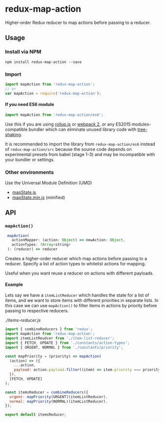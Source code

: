 # redux-map-action
Higher-order Redux reducer to map actions before passing to a reducer.

## Usage

### Install via NPM

```
npm install redux-map-action --save
```

### Import

```javascript
import mapAction from 'redux-map-action';
// or
var mapAction = require('redux-map-action');
```

#### If you need ES6 module
```javascript
import mapAction from 'redux-map-action/es6';
```
Use this if you are using [rollup.js](http://rollupjs.org/) or
[webpack 2](http://webpack.github.io/docs/changelog.html#2-1-x-beta), or any
ES2015 modules-compatible bundler which can eliminate unused library code with
[tree-shaking](http://www.2ality.com/2015/12/webpack-tree-shaking.html).

It is recommended to import the library from `redux-map-action/es6` instead of
`redux-map-action/src` because the source code depends on experimental presets from
babel (stage 1-3) and may be incompatible with your bundler or settings.

### Other environments

Use the Universal Module Definition (UMD)

- [mapState.js](dist/mapAction.js)
- [mapState.min.js](dist/mapAction.min.js) (minified)

## API

### `mapAction()`

```js
 mapAction(
   actionMapper: (action: Object) => newAction: Object,
   actionTypes: ?Array<string>
 ): (reducer) => reducer
```

Creates a higher-order reducer which map actions before passing to a reducer.
Specify a list of action types to whitelist actions for mapping.

Useful when you want reuse a reducer on actions with different payloads.

#### Example

Lets say we have a `itemListReducer` which handles the state for a list of
items, and we want to store items with different priorities in separate lists.
In this case we can use `mapAction()` to filter items in actions by priority
before passing to respective reducers.

*./items-reducer.js*
```js
import { combineReducers } from 'redux';
import mapAction from 'redux-map-action';
import itemListReudcer from './item-list-reducer';
import { FETCH, UPDATE } from './constants/action-types';
import { URGENT, NORMAL } from './constants/priority';

const mapPriority = (priority) => mapAction(
  (action) => ({
    ...action,
    payload: action.payload.filter((item) => item.priority === priority)
  }),
  [FETCH, UPDATE]
);

const itemsReducer = combineReducers({
  urgent: mapPriority(URGENT)(itemListReducer),
  normal: mapPriority(NORMAL)(itemListReducer),
});

export default itemsReducer;
```
